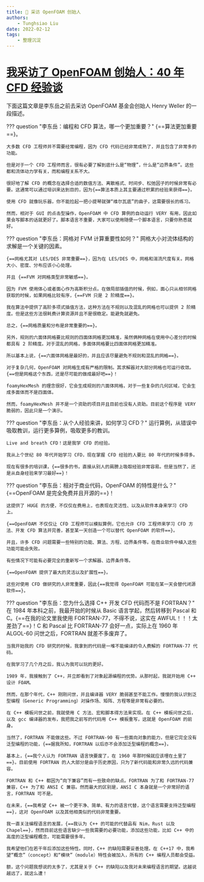 ```yaml
---
title: 💾 采访 OpenFOAM 创始人
authors:
    - Tunghsiao Liu
date: 2022-02-12
tags:
    - 整理沉淀
---
```


# [我采访了 OpenFOAM 创始人：40 年 CFD 经验谈](https://mp.weixin.qq.com/s/nDmSdQ1fQ_791L8XJgVwRg)

下面这篇文章是李东岳之前去采访 OpenFOAM 基金会创始人 Henry Weller 的一段描述。

??? question "李东岳：编程和 CFD 算法，哪一个更加重要？"
    {==算法更加重要==}。

    大多数 CFD 工程师并不需要经常编程，因为 CFD 代码已经非常成熟了，并且包含了非常多的功能。

    但是对于一个 CFD 工程师而言，很有必要了解到底什么是“物理”，什么是“边界条件”。这些都和流体动力学有关，而和编程关系不大。

    很好地了解 CFD 的概念在选择合适的数值方法、离散格式、时间步、松弛因子的时候非常有必要。这通常可以通过培训来达到目的，因为{==算法本质上其主要通过积累的经验来获得==}。

    使用 CFD 就像玩乐器，你不能捡起一把小提琴就弹“维尔瓦底”的曲子，这需要很长的练习。

    然而，相对于 GUI 的点击型操作，OpenFOAM 中 CFD 算例的自动运行 VERY 有用，因此如果会写脚本的话就更好了。脚本语言不重要，大家可以使用随便一个脚本语言，只要你熟悉就好。


??? question "李东岳：网格对 FVM 计算重要性如何？"
    网格大小对流体结构的求解是一个关键的因素。

    {==网格尤其对 LES/DES 非常重要==}，因为在 LES/DES 中，网格和湍流尺度有关。网格大小、密度、分布应该小心处理。

    并且 {==FVM 对网格类型非常敏感==}。

    因为 FVM 使用体心或者面心作为高斯积分点。在做局部插值的时候，例如，面心只从相邻网格获取的时候，如果网格比较有序，{==FVM 只是 2 阶精度==}。

    我在算法中提供了高阶多项式插值方法，这种方法在不规则以及混乱的网格也可以提供 2 阶精度。但是这些方法很耗费计算资源并且不是很稳定。能避免就避免。

    总之，{==网格质量和分布是非常重要的==}。

    另外，规则的六面体网格要比规则的四面体网格更加精准，虽然俩种网格在使用中心差分的时候都具有 2 阶精度。对于混乱的网格，多面体网格要比四面体网格更加精准。

    所以基本上说，{==六面体网格是最好的，并且应该尽量避免不规则和混乱的网格==}。

    对于复杂几何，OpenFOAM 对网格生成有严格的限制。其求解器对大部分网格也可运行收敛。{==但是网格这个东西，还是尽可能的做成最好吧==}！

    foamyHexMesh 的理念很好，它会生成规则的六面体网格，对于一些复杂的几何区域，它会生成多面体而不是四面体。

    然而，foamyHexMesh 并不是一个资助的项目并且目前也没有人资助。目前这个程序是 VERY 脆弱的，因此只是一个演示。


??? question "李东岳：从个人经验来讲，如何学习 CFD？"
    运行算例，从错误中吸取教训，运行更多算例，吸取更多的教训。

    Live and breath CFD！这是我学 CFD 的经验。

    我从上个世纪 80 年代开始学习 CFD，现在掌握 CFD 经验的人要比 80 年代的时候多得多。

    现在有很多的培训课，{==很多的书，直接从别人的肩膀上吸取经验非常容易。但是当然了，还是从自身经验来学习最好==}！


??? question "李东岳：相对于商业代码，OpenFOAM 的特性是什么？"
    {==OpenFOAM 是完全免费并且开源的==}！

    这提供了 HUGE 的方便，不仅仅在费用上，也表现在灵活性、以及从软件本身来学习 CFD 上。

    {==OpenFOAM 不仅仅让 CFD 工程师可以模拟算例，它也允许 CFD 工程师来学习 CFD 方法、开发 CFD 算法并完善，甚至某一天创造一个可以替代 OpenFOAM 的软件==}。

    并且，许多 CFD 问题需要一些特别的功能、算法、方程、边界条件等。在商业软件中植入这些功能可能会失败。

    有些情况下可能有必要完全的重新写一个求解器、边界条件等。

    {==OpenFOAM 提供了最大的灵活以及扩展性==}。

    这些对使用 CFD 做研究的人非常重要，因此{==我觉得 OpenFOAM 可能在某一天会替代闭源软件==}。


??? question "李东岳：您为什么选择 C++ 开发 CFD 代码而不是 FORTRAN？"
    在 1984 年本科之前，我最开始的时候从 Basic 语言学起，然后转移到 Pascal 和 C。{==在我的论文里我使用 FORTRAN-77，不得不说，这实在 AWFUL！！！太差劲了==}！C 和 Pascal 比 FORTRAN-77 会好一点，实际上在 1960 年 ALGOL-60 问世之后，FORTRAN 就差不多废弃了。

    当我开始我的 CFD 研究的时候，我拿到的代码是一堆不能编译的令人费解的 FORTRAN-77 代码。

    在我学习了几个月之后，我认为我可以玩的更好。

    1989 年，我接触到了 C++，并立即看到了对象起源编程的优势。从那时起，我就开始用 C++ 设计 FOAM。

    然而，在那个年代，C++ 刚刚问世，并且编译器 VERY 脆弱甚至不能工作。慢慢的我认识到泛型编程（Generic Programming）对操作场、矩阵、方程等是非常有必要的。

    在 C++ 模板问世之前，我就使用 C 方法、宏和脚本得方法来实现。在 C++ 模板问世之后，以及 gcc 编译器的发布，我把我之前写的代码用 C++ 模板重写，这就是 OpenFOAM 的前身。

    当然了，FORTRAN 不能做这些。不过 FORTRAN-90 有一些面向对象的能力，但是它完全没有泛型编程的功能，{==据我所知，FORTRAN 以后亦不会添加泛型编程的概念==}。

    基本上，{==我个人认为 FORTRAN 语言快要废了，在 1960 年那时候就应该埋在土里了==}。目前使用 FORTRAN 的人大部分是由于历史原因，只为了新代码能和非常久远的代码兼容。

    FORTRAN 和 C++ 都因为“向下兼容”而有一些致命的缺点。FORTRAN 为了和 FORTRAN-77 兼容，C++ 为了和 ANSI C 兼容。然而最大的区别是，ANSI C 本身就是一个非常好的语言，FORTRAN 可不是。

    在未来，{==我希望 C++ 被一个更干净、简单、有力的语言代替，这个语言需要支持泛型编程==}，这对 OpenFOAM 以及其他相类似的代码非常重要。

    我一直关注编程语言的发展，{==我认为 C++ 的可能的代替品有 Nim，Rust 以及 Chapel==}，然而目前这些语言缺少一些我需要的必要功能，添加这些功能，比如 C++ 中的高度的泛型编程概念，可能需要很多年。

    我希望他们在若干年后添加这些特性。同时，C++ 的缺陷需要妥善处理。在 C++17 中，我希望“概念”（concept）和“模块”（module）特性会被加入，所有的 C++ 编程人员都会受益。

    额，这个问题我想说的太多了，尤其是关于 C++ 的缺陷以及我对未来编程语言的期望。这越说越远了，就这么遭！
